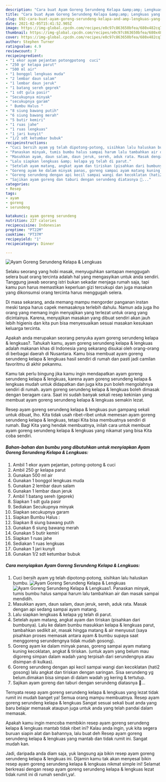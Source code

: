 ```yaml
---
description: "Cara buat Ayam Goreng Serundeng Kelapa &amp;amp; Lengkuas yang lezat Untuk Jualan"
title: "Cara buat Ayam Goreng Serundeng Kelapa &amp;amp; Lengkuas yang lezat Untuk Jualan"
slug: 692-cara-buat-ayam-goreng-serundeng-kelapa-and-amp-lengkuas-yang-lezat-untuk-jualan
date: 2021-02-05T15:41:52.905Z
image: https://img-global.cpcdn.com/recipes/e0c97c863650bfea/680x482cq70/ayam-goreng-serundeng-kelapa-lengkuas-foto-resep-utama.jpg
thumbnail: https://img-global.cpcdn.com/recipes/e0c97c863650bfea/680x482cq70/ayam-goreng-serundeng-kelapa-lengkuas-foto-resep-utama.jpg
cover: https://img-global.cpcdn.com/recipes/e0c97c863650bfea/680x482cq70/ayam-goreng-serundeng-kelapa-lengkuas-foto-resep-utama.jpg
author: Stephen Turner
ratingvalue: 4.9
reviewcount: 7
recipeingredient:
- "1 ekor ayam pejantan potongpotong  cuci"
- "250 gr kelapa parut"
- "500 ml air"
- "1 bonggol lengkuas muda"
- "2 lembar daun salam"
- "1 lembar daun jeruk"
- "1 batang sereh geprek"
- "1 sdt gula pasir"
- "Secukupnya minyak"
- "secukupnya garam"
- " Bumbu Halus "
- "8 siung bawang putih"
- "6 siung bawang merah"
- "5 butir kemiri"
- "1 ruas jahe"
- "1 ruas lengkuas"
- "1 jari kunyit"
- "1/2 sdt ketumbar bubuk"
recipeinstructions:
- "Cuci bersih ayam yg telah dipotong-potong, sisihkan lalu haluskan bumbu."
- "Panaskan minyak, tumis bumbu halus sampai harum lalu tambahkan air dan masak sampai mendidih."
- "Masukkan ayam, daun salam, daun jeruk, sereh, aduk rata. Masak dengan api sedang sampai ayam matang."
- "Lalu siapkan lengkuas &amp; kelapa yg telah di parut."
- "Setelah ayam matang, angkat ayam dan tiriskan (pisahkan dari bumbunya). Lalu ke dalam bumbu masukkan kelapa &amp; lengkuas parut, tambahkan sedikit air, masak hingga matang &amp; air menyusut (saya pisahkan proses memasak antara ayam &amp; bumbu supaya saat menggoreng serundengnya tidak mudah gosong)."
- "Goreng ayam ke dalam minyak panas, goreng sampai ayam matang kuning kecoklatan, angkat &amp; tiriskan. (untuk ayam yang belum mau digoreng simpan dalam wadah yang terpisah dari serundengnya atau disimpan di kulkas)."
- "Goreng serundeng dengan api kecil sampai wangi dan kecoklatan (hati2 gosong) lalu angkat dan tiriskan dengan saringan. Sisa serundeng yg belum.dimakan bisa simpan di dalam wadah yg kering &amp; tertutup."
- "Sajikan ayam goreng dan taburi dengan serundeng diatasnya 🤗..."
categories:
- Resep
tags:
- ayam
- goreng
- serundeng

katakunci: ayam goreng serundeng 
nutrition: 227 calories
recipecuisine: Indonesian
preptime: "PT22M"
cooktime: "PT37M"
recipeyield: "1"
recipecategory: Dinner

---
```



![Ayam Goreng Serundeng Kelapa &amp; Lengkuas](https://img-global.cpcdn.com/recipes/e0c97c863650bfea/680x482cq70/ayam-goreng-serundeng-kelapa-lengkuas-foto-resep-utama.jpg)

Selaku seorang yang hobi masak, menyuguhkan santapan menggugah selera buat orang tercinta adalah hal yang mengasyikan untuk anda sendiri. Tanggung jawab seorang istri bukan sekadar menjaga rumah saja, tapi kamu pun harus memastikan keperluan gizi tercukupi dan juga masakan yang dikonsumsi orang tercinta harus menggugah selera.

Di masa  sekarang, anda memang mampu mengorder panganan instan meski tanpa harus capek memasaknya terlebih dahulu. Namun ada juga lho orang yang memang ingin menyajikan yang terlezat untuk orang yang dicintainya. Karena, menyajikan masakan yang dibuat sendiri akan jauh lebih higienis dan kita pun bisa menyesuaikan sesuai masakan kesukaan keluarga tercinta. 



Apakah anda merupakan seorang penyuka ayam goreng serundeng kelapa &amp; lengkuas?. Tahukah kamu, ayam goreng serundeng kelapa &amp; lengkuas adalah makanan khas di Indonesia yang sekarang disukai oleh orang-orang di berbagai daerah di Nusantara. Kamu bisa membuat ayam goreng serundeng kelapa &amp; lengkuas hasil sendiri di rumah dan pasti jadi camilan favoritmu di akhir pekanmu.

Kamu tak perlu bingung jika kamu ingin mendapatkan ayam goreng serundeng kelapa &amp; lengkuas, karena ayam goreng serundeng kelapa &amp; lengkuas mudah untuk didapatkan dan juga kita pun boleh mengolahnya sendiri di rumah. ayam goreng serundeng kelapa &amp; lengkuas boleh dimasak dengan beragam cara. Saat ini sudah banyak sekali resep kekinian yang membuat ayam goreng serundeng kelapa &amp; lengkuas semakin lezat.

Resep ayam goreng serundeng kelapa &amp; lengkuas pun gampang sekali untuk dibuat, lho. Kita tidak usah ribet-ribet untuk memesan ayam goreng serundeng kelapa &amp; lengkuas, tetapi Kita bisa membuatnya sendiri di rumah. Bagi Kita yang hendak membuatnya, inilah cara untuk membuat ayam goreng serundeng kelapa &amp; lengkuas yang nikamat yang bisa Kita coba sendiri.

<!--inarticleads1-->

##### Bahan-bahan dan bumbu yang dibutuhkan untuk menyiapkan Ayam Goreng Serundeng Kelapa &amp; Lengkuas:

1. Ambil 1 ekor ayam pejantan, potong-potong &amp; cuci
1. Ambil 250 gr kelapa parut
1. Gunakan 500 ml air
1. Gunakan 1 bonggol lengkuas muda
1. Gunakan 2 lembar daun salam
1. Gunakan 1 lembar daun jeruk
1. Ambil 1 batang sereh (geprek)
1. Siapkan 1 sdt gula pasir
1. Sediakan Secukupnya minyak
1. Siapkan secukupnya garam
1. Siapkan  Bumbu Halus :
1. Siapkan 8 siung bawang putih
1. Gunakan 6 siung bawang merah
1. Gunakan 5 butir kemiri
1. Siapkan 1 ruas jahe
1. Sediakan 1 ruas lengkuas
1. Gunakan 1 jari kunyit
1. Gunakan 1/2 sdt ketumbar bubuk




<!--inarticleads2-->

##### Cara menyiapkan Ayam Goreng Serundeng Kelapa &amp; Lengkuas:

1. Cuci bersih ayam yg telah dipotong-potong, sisihkan lalu haluskan bumbu.
<img src="https://img-global.cpcdn.com/steps/82a0933b22dce763/160x128cq70/ayam-goreng-serundeng-kelapa-lengkuas-langkah-memasak-1-foto.jpg" alt="Ayam Goreng Serundeng Kelapa &amp; Lengkuas"><img src="https://img-global.cpcdn.com/steps/f41edcf462719a50/160x128cq70/ayam-goreng-serundeng-kelapa-lengkuas-langkah-memasak-1-foto.jpg" alt="Ayam Goreng Serundeng Kelapa &amp; Lengkuas">1. Panaskan minyak, tumis bumbu halus sampai harum lalu tambahkan air dan masak sampai mendidih.
1. Masukkan ayam, daun salam, daun jeruk, sereh, aduk rata. Masak dengan api sedang sampai ayam matang.
1. Lalu siapkan lengkuas &amp; kelapa yg telah di parut.
1. Setelah ayam matang, angkat ayam dan tiriskan (pisahkan dari bumbunya). Lalu ke dalam bumbu masukkan kelapa &amp; lengkuas parut, tambahkan sedikit air, masak hingga matang &amp; air menyusut (saya pisahkan proses memasak antara ayam &amp; bumbu supaya saat menggoreng serundengnya tidak mudah gosong).
1. Goreng ayam ke dalam minyak panas, goreng sampai ayam matang kuning kecoklatan, angkat &amp; tiriskan. (untuk ayam yang belum mau digoreng simpan dalam wadah yang terpisah dari serundengnya atau disimpan di kulkas).
1. Goreng serundeng dengan api kecil sampai wangi dan kecoklatan (hati2 gosong) lalu angkat dan tiriskan dengan saringan. Sisa serundeng yg belum.dimakan bisa simpan di dalam wadah yg kering &amp; tertutup.
1. Sajikan ayam goreng dan taburi dengan serundeng diatasnya 🤗...




Ternyata resep ayam goreng serundeng kelapa &amp; lengkuas yang lezat tidak rumit ini mudah banget ya! Semua orang mampu membuatnya. Resep ayam goreng serundeng kelapa &amp; lengkuas Sangat sesuai sekali buat anda yang baru belajar memasak ataupun juga untuk anda yang telah pandai dalam memasak.

Apakah kamu ingin mencoba membikin resep ayam goreng serundeng kelapa &amp; lengkuas mantab tidak ribet ini? Kalau anda ingin, yuk kita segera buruan siapin alat dan bahannya, lalu buat deh Resep ayam goreng serundeng kelapa &amp; lengkuas yang mantab dan tidak rumit ini. Sangat mudah kan. 

Jadi, daripada anda diam saja, yuk langsung aja bikin resep ayam goreng serundeng kelapa &amp; lengkuas ini. Dijamin kamu tak akan menyesal bikin resep ayam goreng serundeng kelapa &amp; lengkuas nikmat simple ini! Selamat berkreasi dengan resep ayam goreng serundeng kelapa &amp; lengkuas lezat tidak rumit ini di rumah sendiri,ya!.

